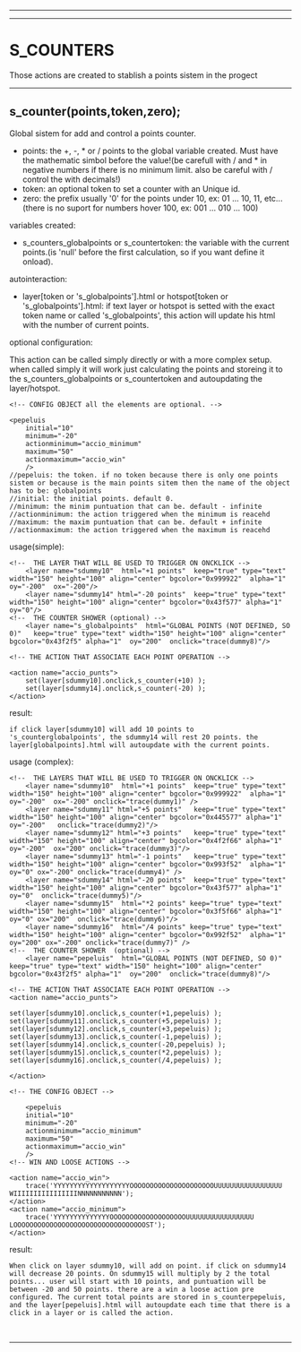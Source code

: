 ____
____

# S_COUNTERS
Those actions are created to stablish a points sistem in the progect

---
## s_counter(points,token,zero); 

Global sistem for add and control a points counter.

* points: the +, -, * or / points to the global variable created. Must have the mathematic simbol before the value!(be carefull with / and * in negative numbers if there is no minimum limit. also be careful with / control the with decimals!)
* token: an optional token to set a counter with an Unique id. 
* zero: the prefix usually '0' for the points under 10, ex: 01 ... 10, 11, etc... (there is no suport for numbers hover 100, ex: 001 ... 010 ... 100)


variables created:

+ s_counters_globalpoints or s_countertoken: the variable with the current points.(is 'null' before the first calculation, so if you want define it onload). 

autointeraction:

+ layer[token or 's_globalpoints'].html or hotspot[token or 's_globalpoints'].html: if text layer or hotspot is setted with the exact token name or called 's_globalpoints', this action will update his html with the number of current points.

optional configuration:

This action can be called simply directly or with a more complex setup. when called simply it will work just calculating the points and storeing it to the s_counters_globalpoints or s_countertoken and autoupdating the layer/hotspot.

```
<!-- CONFIG OBJECT all the elements are optional. -->

<pepeluis
	initial="10"
	minimum="-20"
	actionminimum="accio_minimum"
	maximum="50"
	actionmaximum="accio_win"
	/>
//pepeluis: the token. if no token because there is only one points sistem or because is the main points sitem then the name of the object has to be: globalpoints
//initial: the initial points. default 0.
//minimum: the minim puntuation that can be. default - infinite
//actionminimum: the action triggered when the minimum is reacehd
//maximum: the maxim puntuation that can be. default + infinite
//actionmaximum: the action triggered when the maximum is reacehd

```

usage(simple):

```
<!--  THE LAYER THAT WILL BE USED TO TRIGGER ON ONCKLICK -->
	<layer name="sdummy10"  html="+1 points"  keep="true" type="text" width="150" height="100" align="center" bgcolor="0x999922"  alpha="1" oy="-200"  ox="-200"/>
    <layer name="sdummy14" html="-20 points"  keep="true" type="text" width="150" height="100" align="center" bgcolor="0x43f577" alpha="1"  oy="0"/>
<!--  THE COUNTER SHOWER (optional) -->
	<layer name="s_globalpoints"  html="GLOBAL POINTS (NOT DEFINED, SO 0)"   keep="true" type="text" width="150" height="100" align="center" bgcolor="0x43f2f5" alpha="1"  oy="200"  onclick="trace(dummy8)"/>

<!-- THE ACTION THAT ASSOCIATE EACH POINT OPERATION -->

<action name="accio_punts">
    set(layer[sdummy10].onclick,s_counter(+10) );
    set(layer[sdummy14].onclick,s_counter(-20) );
</action>

```
result:
```
if click layer[sdummy10] will add 10 points to 's_counterglobalpoints', the sdummy14 will rest 20 points. the layer[globalpoints].html will autoupdate with the current points.
```

usage (complex):
```
<!--  THE LAYERS THAT WILL BE USED TO TRIGGER ON ONCKLICK -->
	<layer name="sdummy10"  html="+1 points"  keep="true" type="text" width="150" height="100" align="center" bgcolor="0x999922"  alpha="1" oy="-200"  ox="-200" onclick="trace(dummy1)" />
	<layer name="sdummy11" html="+5 points"   keep="true" type="text" width="150" height="100" align="center" bgcolor="0x445577" alpha="1" oy="-200"   onclick="trace(dummy2)"/>
	<layer name="sdummy12" html="+3 points"   keep="true" type="text" width="150" height="100" align="center" bgcolor="0x4f2f66" alpha="1"  oy="-200"  ox="200" onclick="trace(dummy3)"/>
	<layer name="sdummy13" html="-1 points"   keep="true" type="text" width="150" height="100" align="center" bgcolor="0x993f52"  alpha="1" oy="0" ox="-200" onclick="trace(dummy4)" />
	<layer name="sdummy14" html="-20 points"  keep="true" type="text" width="150" height="100" align="center" bgcolor="0x43f577" alpha="1"  oy="0"  onclick="trace(dummy5)"/>
	<layer name="sdummy15"  html="*2 points" keep="true" type="text" width="150" height="100" align="center" bgcolor="0x3f5f66" alpha="1"  oy="0" ox="200"  onclick="trace(dummy6)"/>
	<layer name="sdummy16"  html="/4 points" keep="true" type="text" width="150" height="100" align="center" bgcolor="0x992f52"  alpha="1" oy="200" ox="-200" onclick="trace(dummy7)" />
<!--  THE COUNTER SHOWER  (optional) -->
	<layer name="pepeluis"  html="GLOBAL POINTS (NOT DEFINED, SO 0)"   keep="true" type="text" width="150" height="100" align="center" bgcolor="0x43f2f5" alpha="1"  oy="200"  onclick="trace(dummy8)"/>

<!-- THE ACTION THAT ASSOCIATE EACH POINT OPERATION -->
<action name="accio_punts">

set(layer[sdummy10].onclick,s_counter(+1,pepeluis) );
set(layer[sdummy11].onclick,s_counter(+5,pepeluis) );
set(layer[sdummy12].onclick,s_counter(+3,pepeluis) );
set(layer[sdummy13].onclick,s_counter(-1,pepeluis) );
set(layer[sdummy14].onclick,s_counter(-20,pepeluis) );
set(layer[sdummy15].onclick,s_counter(*2,pepeluis) );
set(layer[sdummy16].onclick,s_counter(/4,pepeluis) );

</action>

<!-- THE CONFIG OBJECT -->

	<pepeluis
	initial="10"
	minimum="-20"
	actionminimum="accio_minimum"
	maximum="50"
	actionmaximum="accio_win"
	/>
<!-- WIN AND LOOSE ACTIONS -->

<action name="accio_win">
    trace('YYYYYYYYYYYYYYYYYYYOOOOOOOOOOOOOOOOOOOOOUUUUUUUUUUUUUUUUU WIIIIIIIIIIIIIIIINNNNNNNNNNN');
</action>
<action name="accio_minimum">
    trace('YYYYYYYYYYYYYYOOOOOOOOOOOOOOOOOOOUUUUUUUUUUUUUUUUU LOOOOOOOOOOOOOOOOOOOOOOOOOOOOOOOOOST');	
</action>

```
result:
```
When click on layer sdummy10, will add on point. if click on sdummy14 will decrease 20 points. On sdummy15 will multiply by 2 the total points... user will start with 10 points, and puntuation will be between -20 and 50 points. there are a win a loose action pre configured. The current total points are stored in s_counterpepeluis, and the layer[pepeluis].html will autoupdate each time that there is a click in a layer or is called the action.

```

</br>

___
